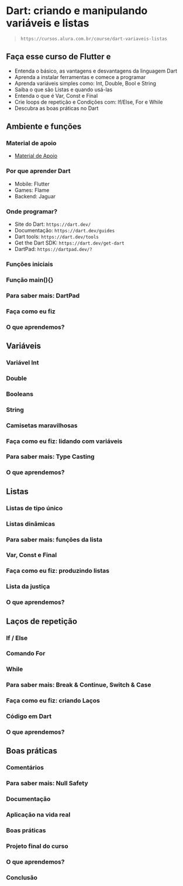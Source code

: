 # Dart: criando e manipulando variáveis e listas

> `https://cursos.alura.com.br/course/dart-variaveis-listas`

## Faça esse curso de Flutter e

- Entenda o básico, as vantagens e desvantagens da linguagem Dart
- Aprenda a instalar ferramentas e comece a programar
- Aprenda variáveis simples como: Int, Double, Bool e String
- Saiba o que são Listas e quando usá-las
- Entenda o que é Var, Const e Final
- Crie loops de repetição e Condições com: If/Else, For e While
- Descubra as boas práticas no Dart

## Ambiente e funções

### Material de apoio

- [Material de Apoio](./resources/material-de-apoio-curso-alura-dart_primeiros-passos.pdf)

### Por que aprender Dart

- Mobile: Flutter
- Games: Flame
- Backend: Jaguar

### Onde programar?

- Site do Dart: `https://dart.dev/`
- Documentação: `https://dart.dev/guides`
- Dart tools: `https://dart.dev/tools`
- Get the Dart SDK: `https://dart.dev/get-dart`
- DartPad: `https://dartpad.dev/?`

### Funções iniciais

### Função main(){}

### Para saber mais: DartPad

### Faça como eu fiz

### O que aprendemos?

## Variáveis

### Variável Int

### Double

### Booleans

### String

### Camisetas maravilhosas

### Faça como eu fiz: lidando com variáveis

### Para saber mais: Type Casting

### O que aprendemos?

## Listas

### Listas de tipo único

### Listas dinâmicas

### Para saber mais: funções da lista

### Var, Const e Final

### Faça como eu fiz: produzindo listas

### Lista da justiça

### O que aprendemos?

## Laços de repetição

### If / Else

### Comando For

### While

### Para saber mais: Break & Continue, Switch & Case

### Faça como eu fiz: criando Laços

### Código em Dart

### O que aprendemos?

## Boas práticas

### Comentários

### Para saber mais: Null Safety

### Documentação

### Aplicação na vida real

### Boas práticas

### Projeto final do curso

### O que aprendemos?

### Conclusão

